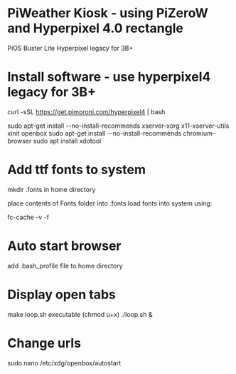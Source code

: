 # PiWeather Kiosk - using PiZeroW and Hyperpixel 4.0 rectangle
PiOS Buster Lite
Hyperpixel legacy for 3B+

# Install software - use hyperpixel4 legacy for 3B+
curl -sSL https://get.pimoroni.com/hyperpixel4 | bash

sudo apt-get install --no-install-recommends xserver-xorg x11-xserver-utils xinit openbox
sudo apt-get install --no-install-recommends chromium-browser
sudo apt install xdotool

# Add ttf fonts to system
mkdir .fonts in home directory

place contents of Fonts folder into .fonts
load fonts into system using:

fc-cache -v -f

# Auto start browser
add .bash_profile file to home directory

# Display open tabs
make loop.sh executable (chmod u+x)
./loop.sh &

# Change urls
sudo nano /etc/xdg/openbox/autostart
